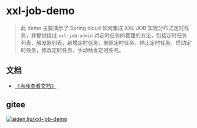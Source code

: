# xxl-job-demo

> 此 demo 主要演示了 Spring cloud 如何集成 XXL-JOB 实现分布式定时任务，并提供绕过 `xxl-job-admin` 对定时任务的管理的方法，包括定时任务列表，触发器列表，新增定时任务，删除定时任务，停止定时任务，启动定时任务，修改定时任务，手动触发定时任务。

## 文档
- [《点我查看文档》](https://aiden-liu413.github.io/xxl-job-demo/)

## gitee
[![aiden.liu/xxl-job-demo](https://gitee.com/aiden-liu/xxl-job-demo/widgets/widget_card.svg?colors=4183c4,ffffff,ffffff,e3e9ed,666666,9b9b9b)](https://gitee.com/aiden-liu/xxl-job-demo) 

